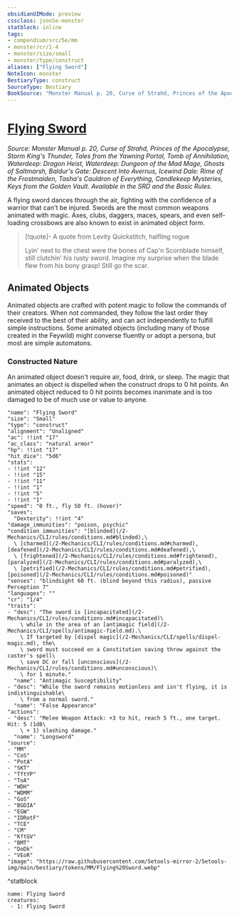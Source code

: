 ```yaml
---
obsidianUIMode: preview
cssclass: json5e-monster
statblock: inline
tags:
- compendium/src/5e/mm
- monster/cr/1-4
- monster/size/small
- monster/type/construct
aliases: ["Flying Sword"]
NoteIcon: monster
BestiaryType: construct
SourceType: Bestiary
BookSource: "Monster Manual p. 20, Curse of Strahd, Princes of the Apocalypse, Storm King's Thunder, Tales from the Yawning Portal, Tomb of Annihilation, Waterdeep: Dragon Heist, Waterdeep: Dungeon of the Mad Mage, Ghosts of Saltmarsh, Baldur's Gate: Descent Into Avernus, Icewind Dale: Rime of the Frostmaiden, Tasha's Cauldron of Everything, Candlekeep Mysteries, Keys from the Golden Vault. Available in the SRD and the Basic Rules."
---
```

# [Flying Sword](2-Mechanics/CLI/bestiary/construct/flying-sword.md)
*Source: Monster Manual p. 20, Curse of Strahd, Princes of the Apocalypse, Storm King's Thunder, Tales from the Yawning Portal, Tomb of Annihilation, Waterdeep: Dragon Heist, Waterdeep: Dungeon of the Mad Mage, Ghosts of Saltmarsh, Baldur's Gate: Descent Into Avernus, Icewind Dale: Rime of the Frostmaiden, Tasha's Cauldron of Everything, Candlekeep Mysteries, Keys from the Golden Vault. Available in the SRD and the Basic Rules.*  

A flying sword dances through the air, fighting with the confidence of a warrior that can't be injured. Swords are the most common weapons animated with magic. Axes, clubs, daggers, maces, spears, and even self-loading crossbows are also known to exist in animated object form.

> [!quote]- A quote from Levity Quickstitch, halfling rogue  
> 
> Lyin' next to the chest were the bones of Cap'n Scornblade himself, still clutchin' his rusty sword. Imagine my surprise when the blade flew from his bony grasp! Still go the scar.

## Animated Objects

Animated objects are crafted with potent magic to follow the commands of their creators. When not commanded, they follow the last order they received to the best of their ability, and can act independently to fulfill simple instructions. Some animated objects (including many of those created in the Feywild) might converse fluently or adopt a persona, but most are simple automatons.

### Constructed Nature

An animated object doesn't require air, food, drink, or sleep. The magic that animates an object is dispelled when the construct drops to 0 hit points. An animated object reduced to 0 hit points becomes inanimate and is too damaged to be of much use or value to anyone.

```statblock
"name": "Flying Sword"
"size": "Small"
"type": "construct"
"alignment": "Unaligned"
"ac": !!int "17"
"ac_class": "natural armor"
"hp": !!int "17"
"hit_dice": "5d6"
"stats":
- !!int "12"
- !!int "15"
- !!int "11"
- !!int "1"
- !!int "5"
- !!int "1"
"speed": "0 ft., fly 50 ft. (hover)"
"saves":
  "Dexterity": !!int "4"
"damage_immunities": "poison, psychic"
"condition_immunities": "[blinded](/2-Mechanics/CLI/rules/conditions.md#blinded),\
  \ [charmed](/2-Mechanics/CLI/rules/conditions.md#charmed), [deafened](/2-Mechanics/CLI/rules/conditions.md#deafened),\
  \ [frightened](/2-Mechanics/CLI/rules/conditions.md#frightened), [paralyzed](/2-Mechanics/CLI/rules/conditions.md#paralyzed),\
  \ [petrified](/2-Mechanics/CLI/rules/conditions.md#petrified), [poisoned](/2-Mechanics/CLI/rules/conditions.md#poisoned)"
"senses": "blindsight 60 ft. (blind beyond this radius), passive Perception 7"
"languages": ""
"cr": "1/4"
"traits":
- "desc": "The sword is [incapacitated](/2-Mechanics/CLI/rules/conditions.md#incapacitated)\
    \ while in the area of an [antimagic field](/2-Mechanics/CLI/spells/antimagic-field.md).\
    \ If targeted by [dispel magic](/2-Mechanics/CLI/spells/dispel-magic.md), the\
    \ sword must succeed on a Constitution saving throw against the caster's spell\
    \ save DC or fall [unconscious](/2-Mechanics/CLI/rules/conditions.md#unconscious)\
    \ for 1 minute."
  "name": "Antimagic Susceptibility"
- "desc": "While the sword remains motionless and isn't flying, it is indistinguishable\
    \ from a normal sword."
  "name": "False Appearance"
"actions":
- "desc": "Melee Weapon Attack: +3 to hit, reach 5 ft., one target. Hit: 5 (1d8\
    \ + 1) slashing damage."
  "name": "Longsword"
"source":
- "MM"
- "CoS"
- "PotA"
- "SKT"
- "TftYP"
- "ToA"
- "WDH"
- "WDMM"
- "GoS"
- "BGDIA"
- "EGW"
- "IDRotF"
- "TCE"
- "CM"
- "KftGV"
- "BMT"
- "DoDk"
- "VEoR"
"image": "https://raw.githubusercontent.com/5etools-mirror-2/5etools-img/main/bestiary/tokens/MM/Flying%20Sword.webp"
```
^statblock

```encounter-table
name: Flying Sword
creatures:
 - 1: Flying Sword
```